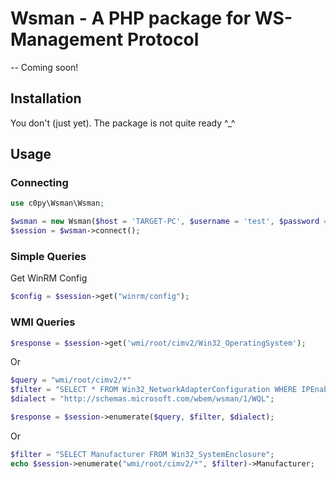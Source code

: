 # Wsman - A PHP package for WS-Management Protocol

-- Coming soon!

## Installation

You don't (just yet). The package is not quite ready ^_^

## Usage

### Connecting

```php
use c0py\Wsman\Wsman;

$wsman = new Wsman($host = 'TARGET-PC', $username = 'test', $password = 'security');
$session = $wsman->connect();
```

### Simple Queries

Get WinRM Config

```php
$config = $session->get("winrm/config");
```

### WMI Queries

```php
$response = $session->get('wmi/root/cimv2/Win32_OperatingSystem');
```

Or

```php
$query = "wmi/root/cimv2/*"
$filter = "SELECT * FROM Win32_NetworkAdapterConfiguration WHERE IPEnabled = true";
$dialect = "http://schemas.microsoft.com/wbem/wsman/1/WQL";

$response = $session->enumerate($query, $filter, $dialect);
```

Or

```php
$filter = "SELECT Manufacturer FROM Win32_SystemEnclosure";
echo $session->enumerate("wmi/root/cimv2/*", $filter)->Manufacturer;
```
